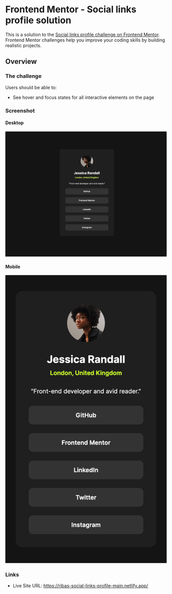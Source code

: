 # Frontend Mentor - Social links profile solution

This is a solution to the [Social links profile challenge on Frontend Mentor](https://www.frontendmentor.io/challenges/social-links-profile-UG32l9m6dQ). Frontend Mentor challenges help you improve your coding skills by building realistic projects.

## Overview

### The challenge

Users should be able to:

- See hover and focus states for all interactive elements on the page

### Screenshot

#### Desktop

![](/desktop-screenshot.png)

#### Mobile

![](/mobile-screenshot.png)

### Links

- Live Site URL: https://ribas-social-links-profile-main.netlify.app/
